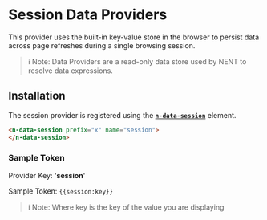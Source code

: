 # Session Data Providers

This provider uses the built-in key-value store in the browser to persist data across page refreshes during a single browsing session.

> ℹ️ Note: Data Providers are a read-only data store used by NENT to resolve data expressions.

## Installation

The session provider is registered using the **[`n-data-session`](/components/n-data-session)** element.

```html
<n-data-session prefix="x" name="session">
</n-data-session>
```

### Sample Token

Provider Key: '**session**'

Sample Token: `{{session:key}}`

> ℹ️ Note: Where key is the key of the value you are displaying
